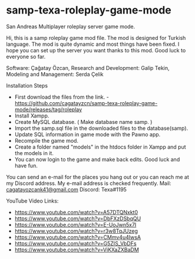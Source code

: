 # samp-texa-roleplay-game-mode
San Andreas Multiplayer roleplay server game mode. 

Hi, this is a samp roleplay game mod file. The mod is designed for Turkish language. The mod is quite dynamic and most things have been fixed. I hope you can set up the server you want thanks to this mod. Good luck to everyone so far.

Software: Çağatay Özcan,
Research and Development: Galip Tekin,
Modeling and Management: Serda Çelik

Installation Steps
- First download the files from the link. - https://github.com/cagatayzcn/samp-texa-roleplay-game-mode/releases/tag/roleplay
- Install Xampp. 
- Create MySQL database. ( Make database name samp. )
- Import the samp.sql file in the downloaded files to the database(samp).
- Update SQL information in game mode with the Pawno app.
- Recompile the game mod.
- Create a folder named "models" in the htdocs folder in Xampp and put the models in it.
- You can now login to the game and make back edits. Good luck and have fun.

You can send an e-mail for the places you hang out or you can reach me at my Discord address. My e-mail address is checked frequently.
Mail: cagatayozcank41@gmail.com
Discord: Texa#1195

YouTube Video Links:
- https://www.youtube.com/watch?v=A57DTQNxkt0
- https://www.youtube.com/watch?v=DbFXzDSbqQU
- https://www.youtube.com/watch?v=E-UoJwn5x7I
- https://www.youtube.com/watch?v=r3w8TqJUzeg
- https://www.youtube.com/watch?v=CMmv4u4IwsA
- https://www.youtube.com/watch?v=G5ZIS_VbDFs
- https://www.youtube.com/watch?v=ViKXaZXBaDM

